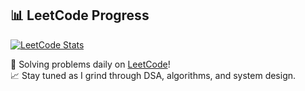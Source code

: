## 📊 LeetCode Progress

[![LeetCode Stats](https://leetcard.jacoblin.cool/Kraonix?theme=unicorn&ext=heatmap)](https://leetcode.com/u/Kraonix/)

🎯 Solving problems daily on [LeetCode](https://leetcode.com/u/Kraonix/)!  
📈 Stay tuned as I grind through DSA, algorithms, and system design.
